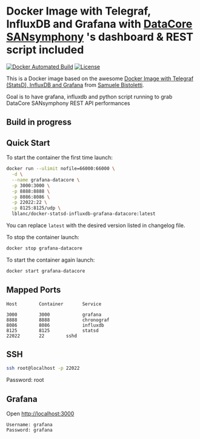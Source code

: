 # Docker Image with Telegraf, InfluxDB and Grafana with [DataCore SANsymphony](http://www.datacore.com) 's dashboard & REST script included

[![Docker Automated Build](https://img.shields.io/docker/automated/jrottenberg/ffmpeg.svg)](https://hub.docker.com/r/lblanc/docker-influxdb-grafana-datacore/builds/)
[![License](http://img.shields.io/:license-mit-blue.svg)](http://octopress.mit-license.org)


This is a Docker image based on the awesome [Docker Image with Telegraf (StatsD), InfluxDB and Grafana](https://github.com/samuelebistoletti/docker-statsd-influxdb-grafana) from [Samuele Bistoletti](https://github.com/samuelebistoletti).

Goal is to have grafana, influxdb and python script running to grab DataCore SANsymphony REST API performances


## Build in progress


## Quick Start

To start the container the first time launch:

```sh
docker run --ulimit nofile=66000:66000 \
  -d \
  --name grafana-datacore \
  -p 3000:3000 \
  -p 8888:8888 \
  -p 8086:8086 \
  -p 22022:22 \
  -p 8125:8125/udp \
  lblanc/docker-statsd-influxdb-grafana-datacore:latest
```

You can replace `latest` with the desired version listed in changelog file.

To stop the container launch:

```sh
docker stop grafana-datacore
```

To start the container again launch:

```sh
docker start grafana-datacore
```

## Mapped Ports

```
Host		Container		Service

3000		3000			grafana
8888		8888			chronograf
8086		8086			influxdb
8125		8125			statsd
22022		22        sshd
```
## SSH

```sh
ssh root@localhost -p 22022
```
Password: root

## Grafana

Open <http://localhost:3000>

```
Username: grafana
Password: grafana
```
